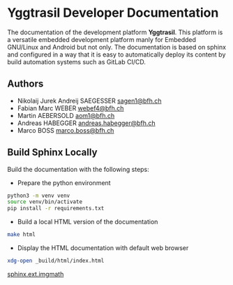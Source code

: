# Yggtrasil Developer Documentation
The documentation of the development platform **Yggtrasil**. This platform is a versatile embedded development platform manly for Embedded GNU/Linux and Android but not only.
The documentation is based on sphinx and configured in a way that it is easy to automatically deploy its content by build automation systems such as GitLab CI/CD.

## Authors
 * Nikolaij Jurek Andreij SAEGESSER <sagen1@bfh.ch> 
 * Fabian Marc WEBER <webef4@bfh.ch>
 * Martin AEBERSOLD <aom1@bfh.ch>
 * Andreas HABEGGER <andreas.habegger@bfh.ch>
 * Marco BOSS <marco.boss@bfh.ch>

## Build Sphinx Locally
Build the documentation with the following steps:

 * Prepare the python environment
 ```bash
 python3 -m venv venv
 source venv/bin/activate
 pip install -r requirements.txt
 ```
 * Build a local HTML version of the documentation
 ```bash
 make html
 ```
 * Display the HTML documentation with default web browser
 ```bash
 xdg-open _build/html/index.html 
 ```

[sphinx.ext.imgmath](https://www.sphinx-doc.org/en/master/usage/extensions/math.html)
